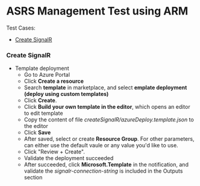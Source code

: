 # ASRS Management Test using ARM

Test Cases:
* [Create SignalR](#create-signalr)

### Create SignalR

* Template deployment
  * Go to Azure Portal
  * Click **Create a resource**
  * Search **template** in marketplace, and select **emplate deployment (deploy using custom templates)**
  * Click **Create**.
  * Click **Build your own template in the editor**, which opens an editor to edit template
  * Copy the content of file *createSignalR/azureDeploy.template.json* to the editor
  * Click **Save**
  * After saved, select or create **Resource Group**. For other parameters, can either use the default vaule or any value you'd like to use.
  * Click "Review + Create".
  * Validate the deployment succeeded
  * After succeeded, click **Microsoft.Template** in the notification, and validate the *signalr-connection-string* is included in the Outputs section  

